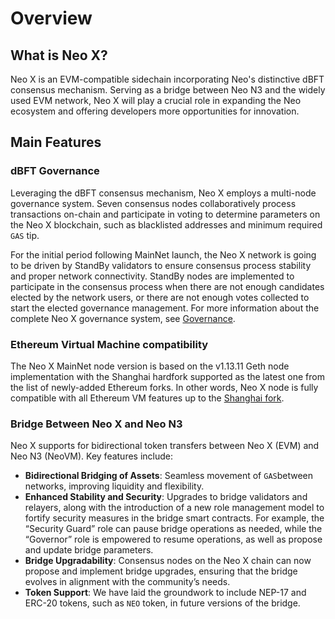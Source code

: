 # Overview

## What is Neo X?

Neo X is an EVM-compatible sidechain incorporating Neo's distinctive dBFT consensus mechanism. Serving as a bridge between Neo N3 and the widely used EVM network, Neo X will play a crucial role in expanding the Neo ecosystem and offering developers more opportunities for innovation.

## Main Features

### dBFT Governance

Leveraging the dBFT consensus mechanism, Neo X employs a multi-node governance system. Seven consensus nodes collaboratively process transactions on-chain and participate in voting to determine parameters on the Neo X blockchain, such as blacklisted addresses and minimum required `GAS` tip.

For the initial period following MainNet launch, the Neo X network is going to be driven by StandBy validators to ensure consensus process stability and proper network connectivity. StandBy nodes are implemented to participate in the consensus process when there are not enough candidates elected by the network users, or there are not enough votes collected to start the elected governance management. For more information about the complete Neo X governance system, see [Governance](broken-reference/).

### Ethereum Virtual Machine compatibility

The Neo X MainNet node version is based on the v1.13.11 Geth node implementation with the Shanghai hardfork supported as the latest one from the list of newly-added Ethereum forks. In other words, Neo X node is fully compatible with all Ethereum VM features up to the [Shanghai fork](https://github.com/ethereum/execution-specs/blob/master/network-upgrades/mainnet-upgrades/shanghai.md).

### **Bridge Between Neo X and Neo N3**

Neo X supports for bidirectional token transfers between Neo X (EVM) and Neo N3 (NeoVM). Key features include:

* **Bidirectional Bridging of Assets**: Seamless movement of `GAS`between networks, improving liquidity and flexibility.
* **Enhanced Stability and Security**: Upgrades to bridge validators and relayers, along with the introduction of a new role management model to fortify security measures in the bridge smart contracts. For example, the “Security Guard” role can pause bridge operations as needed, while the “Governor” role is empowered to resume operations, as well as propose and update bridge parameters.
* **Bridge Upgradability**: Consensus nodes on the Neo X chain can now propose and implement bridge upgrades, ensuring that the bridge evolves in alignment with the community’s needs.
* **Token Support**: We have laid the groundwork to include NEP-17 and ERC-20 tokens, such as `NEO` token, in future versions of the bridge.
